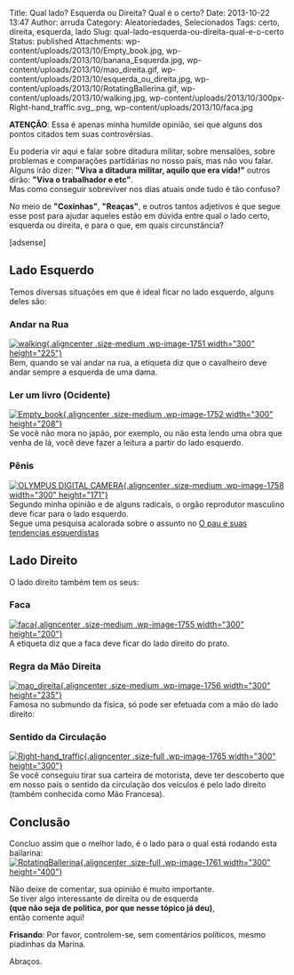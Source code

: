Title: Qual lado? Esquerda ou Direita? Qual é o certo?
Date: 2013-10-22 13:47
Author: arruda
Category: Aleatoriedades, Selecionados
Tags: certo, direita, esquerda, lado
Slug: qual-lado-esquerda-ou-direita-qual-e-o-certo
Status: published
Attachments: wp-content/uploads/2013/10/Empty_book.jpg, wp-content/uploads/2013/10/banana_Esquerda.jpg, wp-content/uploads/2013/10/mao_direita.gif, wp-content/uploads/2013/10/esquerda_ou_direita.jpg, wp-content/uploads/2013/10/RotatingBallerina.gif, wp-content/uploads/2013/10/walking.jpg, wp-content/uploads/2013/10/300px-Right-hand_traffic.svg_.png, wp-content/uploads/2013/10/faca.jpg

**ATENÇÃO**: Essa é apenas minha humilde opinião, sei que alguns dos pontos citados tem suas controvérsias.

Eu poderia vir aqui e falar sobre ditadura militar, sobre mensalões, sobre problemas e comparações partidárias no nosso país, mas não vou falar.  
Alguns irão dizer: **"Viva a ditadura militar, aquilo que era vida!"** outros dirão: **"Viva o trabalhador e etc"**.  
Mas como conseguir sobreviver nos dias atuais onde tudo é tão confuso?

No meio de **"Coxinhas"**, **"Reaças"**, e outros tantos adjetivos é que segue esse post para ajudar aqueles estão em dúvida entre qual o lado certo, esquerda ou direita, e para o que, em quais circunstância?

\[adsense\]

Lado Esquerdo
-------------

Temos diversas situações em que é ideal ficar no lado esquerdo, alguns deles são:

### Andar na Rua

[![](http://www.arruda.blog.br/wp-content/uploads/2013/10/walking-300x225.jpg "walking"){.aligncenter .size-medium .wp-image-1751 width="300" height="225"}]({static}wp-content/uploads/2013/10/walking.jpg)  
Bem, quando se vai andar na rua, a etiqueta diz que o cavalheiro deve andar sempre a esquerda de uma dama.

### Ler um livro (Ocidente)

[![](http://www.arruda.blog.br/wp-content/uploads/2013/10/Empty_book-300x208.jpg "Empty_book"){.aligncenter .size-medium .wp-image-1752 width="300" height="208"}]({static}wp-content/uploads/2013/10/Empty_book.jpg)  
Se você não mora no japão, por exemplo, ou não esta lendo uma obra que venha de lá, você deve fazer a leitura a partir do lado esquerdo.

### Pênis

[![](http://www.arruda.blog.br/wp-content/uploads/2013/10/banana_Esquerda-300x171.jpg "OLYMPUS DIGITAL CAMERA"){.aligncenter .size-medium .wp-image-1758 width="300" height="171"}]({static}wp-content/uploads/2013/10/banana_Esquerda.jpg)  
Segundo minha opinião e de alguns radicais, o orgão reprodutor masculino deve ficar para o lado esquerdo.  
Segue uma pesquisa acalorada sobre o assunto no [O pau e suas tendencias esquerdistas](http://br.answers.yahoo.com/question/index?qid=20060716193237AAXZKFt "O pau tem tendencias esquerdistas")

Lado Direito
------------

O lado direito também tem os seus:

### Faca

[![](http://www.arruda.blog.br/wp-content/uploads/2013/10/faca-300x200.jpg "faca"){.aligncenter .size-medium .wp-image-1755 width="300" height="200"}]({static}wp-content/uploads/2013/10/faca.jpg)  
A etiqueta diz que a faca deve ficar do lado direito do prato.

### Regra da Mão Direita

[![](http://www.arruda.blog.br/wp-content/uploads/2013/10/mao_direita-300x235.gif "mao_direita"){.aligncenter .size-medium .wp-image-1756 width="300" height="235"}]({static}wp-content/uploads/2013/10/mao_direita.gif)  
Famosa no submundo da física, só pode ser efetuada com a mão do lado direito:

### Sentido da Circulação

[![]({static}wp-content/uploads/2013/10/300px-Right-hand_traffic.svg_.png "Right-hand_traffic"){.aligncenter .size-full .wp-image-1765 width="300" height="300"}]({static}wp-content/uploads/2013/10/300px-Right-hand_traffic.svg_.png)  
Se você conseguiu tirar sua carteira de motorista, deve ter descoberto que em nosso país o sentido da circulação dos veículos é pelo lado direito (também conhecida como Mão Francesa).

Conclusão
---------

Concluo assim que o melhor lado, é o lado para o qual está rodando esta bailarina:  
[![]({static}wp-content/uploads/2013/10/RotatingBallerina.gif "RotatingBallerina"){.aligncenter .size-full .wp-image-1761 width="300" height="400"}]({static}wp-content/uploads/2013/10/RotatingBallerina.gif)

Não deixe de comentar, sua opinião é muito importante.  
Se tiver algo interessante de direita ou de esquerda  
**(que não seja de politica, por que nesse tópico já deu)**,  
então comente aqui!

**Frisando**: Por favor, controlem-se, sem comentários políticos, mesmo piadinhas da Marina.

Abraços.
